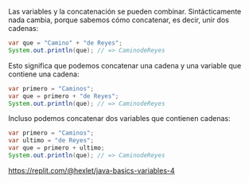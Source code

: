 Las variables y la concatenación se pueden combinar. Sintácticamente nada cambia, porque sabemos cómo concatenar, es decir, unir dos cadenas:

```java
var que = "Camino" + "de Reyes";
System.out.println(que); // => CaminodeReyes
```

Esto significa que podemos concatenar una cadena y una variable que contiene una cadena:

```java
var primero = "Caminos";
var que = primero + "de Reyes";
System.out.println(que); // => CaminodeReyes
```

Incluso podemos concatenar dos variables que contienen cadenas:

```java
var primero = "Caminos";
var ultimo = "de Reyes";
var que = primero + ultimo;
System.out.println(que); // => CaminodeReyes
```

https://replit.com/@hexlet/java-basics-variables-4
